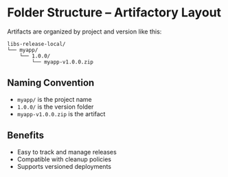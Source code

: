 # Folder Structure – Artifactory Layout

Artifacts are organized by project and version like this:

```
libs-release-local/
└── myapp/
    └── 1.0.0/
        └── myapp-v1.0.0.zip
```

## Naming Convention
- `myapp/` is the project name
- `1.0.0/` is the version folder
- `myapp-v1.0.0.zip` is the artifact

## Benefits
- Easy to track and manage releases
- Compatible with cleanup policies
- Supports versioned deployments